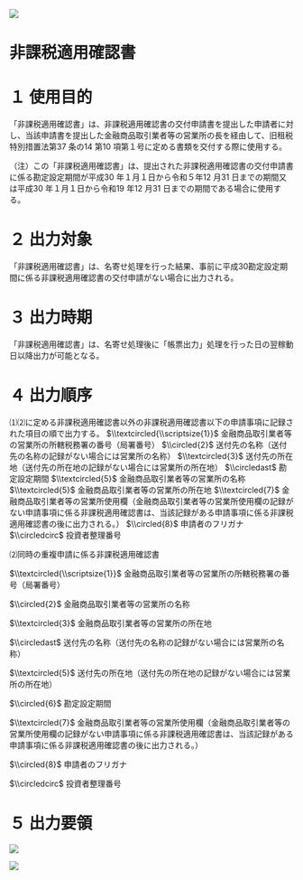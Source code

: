 ![](https://www.nta.go.jp/tmp/f1af1002-1e7f-492c-bb1c-6c511ddece88/images/d240fd011220157f138cfe33c99eea302aed34c679328b6862bffc5d7ed81e6f.jpg)

# 非課税適用確認書

# １ 使用目的

「非課税適用確認書」は、非課税適用確認書の交付申請書を提出した申請者に対し、当該申請書を提出した金融商品取引業者等の営業所の長を経由して、旧租税特別措置法第37 条の14 第10 項第１号に定める書類を交付する際に使用する。

（注）この「非課税適用確認書」は、提出された非課税適用確認書の交付申請書に係る勘定設定期間が平成30 年１月１日から令和５年12 月31 日までの期間又は平成30 年１月１日から令和19 年12 月31 日までの期間である場合に使用する。

# ２ 出力対象

「非課税適用確認書」は、名寄せ処理を行った結果、事前に平成30勘定設定期間に係る非課税適用確認書の交付申請がない場合に出力される。

# ３ 出力時期

「非課税適用確認書」は、名寄せ処理後に「帳票出力」処理を行った日の翌稼動日以降出力が可能となる。

# ４ 出力順序

⑴⑵に定める非課税適用確認書以外の非課税適用確認書以下の申請事項に記録された項目の順で出力する。 $\\textcircled{\\scriptsize{1}}$ 金融商品取引業者等の営業所の所轄税務署の番号（局署番号） $\\circled{2}$ 送付先の名称（送付先の名称の記録がない場合には営業所の名称） $\\textcircled{3}$ 送付先の所在地（送付先の所在地の記録がない場合には営業所の所在地） $\\circledast$ 勘定設定期間 $\\textcircled{5}$ 金融商品取引業者等の営業所の名称 $\\textcircled{5}$ 金融商品取引業者等の営業所の所在地 $\\textcircled{7}$ 金融商品取引業者等の営業所使用欄（金融商品取引業者等の営業所使用欄の記録がない申請事項に係る非課税適用確認書は、当該記録がある申請事項に係る非課税適用確認書の後に出力される。） $\\circled{8}$ 申請者のフリガナ $\\circledcirc$ 投資者整理番号

⑵同時の重複申請に係る非課税適用確認書

$\\textcircled{\\scriptsize{1}}$ 金融商品取引業者等の営業所の所轄税務署の番号（局署番号）

$\\circled{2}$ 金融商品取引業者等の営業所の名称

$\\textcircled{3}$ 金融商品取引業者等の営業所の所在地

$\\circledast$ 送付先の名称（送付先の名称の記録がない場合には営業所の名称）

$\\textcircled{5}$ 送付先の所在地（送付先の所在地の記録がない場合には営業所の所在地）

$\\circled{6}$ 勘定設定期間

$\\textcircled{7}$ 金融商品取引業者等の営業所使用欄（金融商品取引業者等の営業所使用欄の記録がない申請事項に係る非課税適用確認書は、当該記録がある申請事項に係る非課税適用確認書の後に出力される。）

$\\circled{8}$ 申請者のフリガナ

$\\circledcirc$ 投資者整理番号

# ５ 出力要領

![](https://www.nta.go.jp/tmp/f1af1002-1e7f-492c-bb1c-6c511ddece88/images/1b574190544e01e3f5eb4db7223e7d48c2fe763b4a270014c5fa19a074e7e0f2.jpg)

![](https://www.nta.go.jp/tmp/f1af1002-1e7f-492c-bb1c-6c511ddece88/images/c9f89c93b97dcc03b0894faba3e60a4251a14370a5f8b0c1da2973602e3bb08e.jpg)